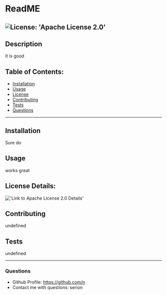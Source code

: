
# **ReadME**
 ![License: 'Apache License 2.0'](https://img.shields.io/badge/License-Apache%20License%202.0-red)
 -------------------------------
## Description 
  It is good

## Table of Contents:
  * [Installation](#installation)
  * [Usage](#usage)
  * [License](#license)
  * [Contributing](#contributing)
  * [Tests](#tests)
  * [Questions](#questions)
 --------------------------------- 
## Installation
  Sure do

## Usage
  works great

## License Details:
 !['Link to Apache License 2.0 Details'](https://choosealicense.com/licenses/apache-2.0/)

## Contributing
  undefined

## Tests
  undefined

 ---------------------------------
### Questions
* Github Profile: https://github.com/n
* Contact me with questions: serion
